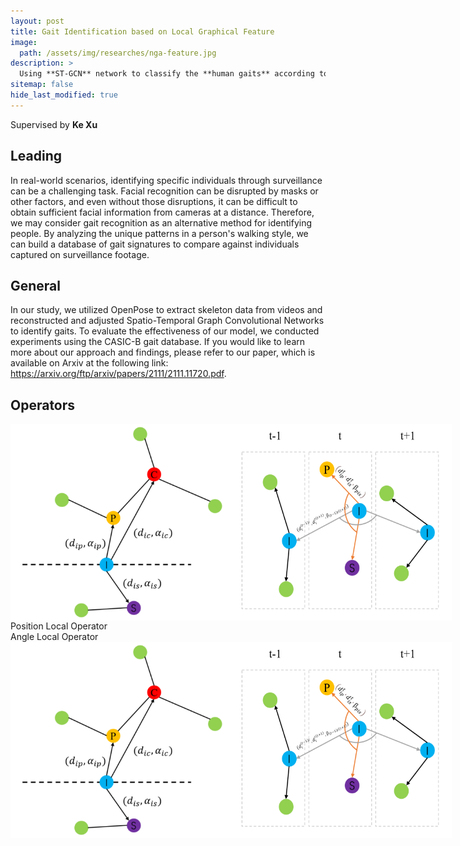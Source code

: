 ```yaml
---
layout: post
title: Gait Identification based on Local Graphical Feature
image:
  path: /assets/img/researches/nga-feature.jpg
description: >
  Using **ST-GCN** network to classify the **human gaits** according to **skeletons**
sitemap: false
hide_last_modified: true
---
```


Supervised by **Ke Xu**

## Leading

In real-world scenarios, identifying specific individuals through surveillance can be a challenging task. Facial recognition can be disrupted by masks or other factors, and even without those disruptions, it can be difficult to obtain sufficient facial information from cameras at a distance. Therefore, we may consider gait recognition as an alternative method for identifying people. By analyzing the unique patterns in a person's walking style, we can build a database of gait signatures to compare against individuals captured on surveillance footage. 

## General

In our study, we utilized OpenPose to extract skeleton data from videos and reconstructed and adjusted Spatio-Temporal Graph Convolutional Networks to identify gaits. To evaluate the effectiveness of our model, we conducted experiments using the CASIC-B gait database. If you would like to learn more about our approach and findings, please refer to our paper, which is available on Arxiv at the following link: <a href="https://arxiv.org/ftp/arxiv/papers/2111/2111.11720.pdf">https://arxiv.org/ftp/arxiv/papers/2111/2111.11720.pdf</a>.

## Operators

<div style="display: flex;width: 70%">
  <img src="/assets/img/researches/op1.jpg" style="flex: 1;">
  <img src="/assets/img/researches/op2.jpg" style="flex: 1;">
</div>
<figcaption>Position Local Operator</figcaption>
<figcaption>Angle Local Operator</figcaption>
<div style="display: flex;width: 70%">
  <img src="/assets/img/researches/op1.jpg" style="flex: 1;">
  <img src="/assets/img/researches/op2.jpg" style="flex: 1;">
</div>
